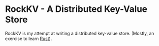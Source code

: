 # RockKV - A Distributed Key-Value Store

RockKV is my attempt at writing a distributed key-value store. (Mostly, an exercise to learn [Rust](https://www.rust-lang.org/)).

